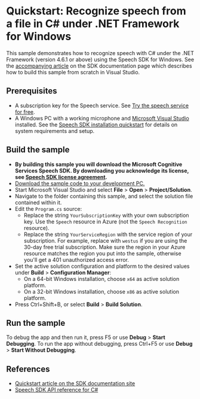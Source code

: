 # Quickstart: Recognize speech from a file in C# under .NET Framework for Windows

This sample demonstrates how to recognize speech with C# under the .NET Framework (version 4.6.1 or above) using the Speech SDK for Windows.
See the [accompanying article](https://docs.microsoft.com/azure/cognitive-services/speech-service/quickstarts/speech-to-text-from-microphone?tabs=dotnet%2Cx-android%2Clinux%2Cjava-runtime%2Cwindowsinstall&pivots=programming-language-csharp) on the SDK documentation page which describes how to build this sample from scratch in Visual Studio.

## Prerequisites

* A subscription key for the Speech service. See [Try the speech service for free](https://docs.microsoft.com/azure/cognitive-services/speech-service/get-started).
* A Windows PC with a working microphone and [Microsoft Visual Studio](https://www.visualstudio.com/) installed. See the [Speech SDK installation quickstart](https://learn.microsoft.com/azure/ai-services/speech-service/quickstarts/setup-platform?pivots=programming-language-csharp) for details on system requirements and setup.

## Build the sample

* **By building this sample you will download the Microsoft Cognitive Services Speech SDK. By downloading you acknowledge its license, see [Speech SDK license agreement](https://aka.ms/csspeech/license).**
* [Download the sample code to your development PC.](/README.md#get-the-samples)
* Start Microsoft Visual Studio and select **File** \> **Open** \> **Project/Solution**.
* Navigate to the folder containing this sample, and select the solution file contained within it.
* Edit the `Program.cs` source:
  * Replace the string `YourSubscriptionKey` with your own subscription key. Use the `Speech` resource in Azure (not the `Speech Recognition` resource).
  * Replace the string `YourServiceRegion` with the service region of your subscription.
    For example, replace with `westus` if you are using the 30-day free trial subscription. Make sure the region in your Azure resource matches the region you put into the sample, otherwise you'll get a 401 unauthorized access error.
* Set the active solution configuration and platform to the desired values under **Build** \> **Configuration Manager**:
  * On a 64-bit Windows installation, choose `x64` as active solution platform.
  * On a 32-bit Windows installation, choose `x86` as active solution platform.
* Press Ctrl+Shift+B, or select **Build** \> **Build Solution**.

## Run the sample

To debug the app and then run it, press F5 or use **Debug** \> **Start Debugging**. To run the app without debugging, press Ctrl+F5 or use **Debug** \> **Start Without Debugging**.

## References

* [Quickstart article on the SDK documentation site](https://docs.microsoft.com/azure/cognitive-services/speech-service/quickstart-csharp-dotnet-windows)
* [Speech SDK API reference for C#](https://aka.ms/csspeech/csharpref)

